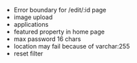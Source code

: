 - Error boundary for /edit/:id page
- image upload
- applications
- featured property in home page
- max password 16 chars
- location may fail because of varchar:255
- reset filter
